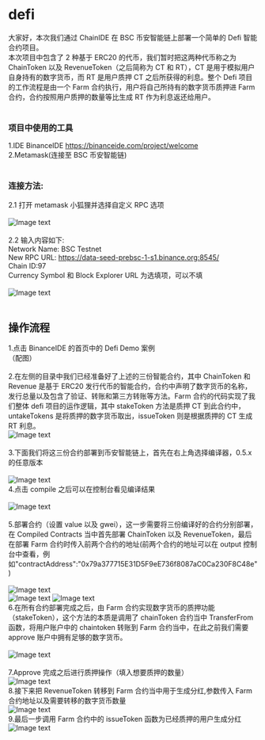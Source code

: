 # defi

大家好，本次我们通过 ChainIDE 在 BSC 币安智能链上部署一个简单的 Defi 智能合约项目。<br>
本次项目中包含了 2 种基于 ERC20 的代币，我们暂时把这两种代币称之为 ChainToken 以及 RevenueToken（之后简称为 CT 和 RT），CT 是用于模拟用户自身持有的数字货币，而 RT 是用户质押 CT 之后所获得的利息。整个 Defi 项目的工作流程是由一个 Farm 合约执行，用户将自己所持有的数字货币质押进 Farm 合约，合约按照用户质押的数量等比生成 RT 作为利息返还给用户。<br>
<br>

### 项目中使用的工具 <br>

1.IDE BinanceIDE https://binanceide.com/project/welcome <br>
2.Metamask(连接至 BSC 币安智能链)
<br>
<br>

### 连接方法:<br>

2.1 打开 metamask 小狐狸并选择自定义 RPC 选项<br>
<br>
![Image text](https://github.com/wkq1991zmc/defi/blob/master/%E5%9B%BE%E7%89%87%E6%95%99%E7%A8%8B14.png)<br>
<br>
2.2 输入内容如下:<br>
Network Name: BSC Testnet<br>
New RPC URL: https://data-seed-prebsc-1-s1.binance.org:8545/<br>
Chain ID:97<br>
Currency Symbol 和 Block Explorer URL 为选填项，可以不填<br>
<br>
![Image text](https://github.com/wkq1991zmc/defi/blob/master/%E5%9B%BE%E7%89%87%E6%95%99%E7%A8%8B15.png)
<br>
<br>

## 操作流程<br>

1.点击 BinanceIDE 的首页中的 Defi Demo 案例<br>
（配图）<br>
<br> 2.在左侧的目录中我们已经准备好了上述的三份智能合约，其中 ChainToken 和 Revenue 是基于 ERC20 发行代币的智能合约，合约中声明了数字货币的名称，发行总量以及包含了验证、转账和第三方转账等方法。Farm 合约的代码实现了我们整体 defi 项目的运作逻辑，其中 stakeToken 方法是质押 CT 到此合约中，untakeTokens 是将质押的数字货币取出，issueToken 则是根据质押的 CT 生成 RT 利息。<br>
![Image text](https://github.com/wkq1991zmc/defi/blob/master/%E6%95%99%E7%A8%8B%E5%9B%BE%E7%89%874.png)<br>
<br> 3.下面我们将这三份合约部署到币安智能链上，首先在右上角选择编译器，0.5.x 的任意版本<br>
<br>
![Image text](https://github.com/wkq1991zmc/defi/blob/master/%E5%9B%BE%E7%89%87%E6%95%99%E7%A8%8B5.png)
<br> 4.点击 compile 之后可以在控制台看见编译结果<br>
<br>
![Image text](https://github.com/wkq1991zmc/defi/blob/master/%E5%9B%BE%E7%89%87%E6%95%99%E7%A8%8B6.png)<br>
<br> 5.部署合约（设置 value 以及 gwei），这一步需要将三份编译好的合约分别部署，在 Compiled Contracts 当中首先部署 ChainToken 以及 RevenueToken，最后在部署 Farm 合约时传入前两个合约的地址(前两个合约的地址可以在 output 控制台中查看，例如"contractAddress":"0x79a377715E31D5F9eE736f8087aC0Ca230F8C48e")<br>
<br>
![Image text](https://github.com/wkq1991zmc/defi/blob/master/%E5%9B%BE%E7%89%87%E6%95%99%E7%A8%8B7.png)<br>
![Image text](https://github.com/wkq1991zmc/defi/blob/master/%E5%9B%BE%E7%89%87%E6%95%99%E7%A8%8B8.png)
![Image text](https://github.com/wkq1991zmc/defi/blob/master/%E5%9B%BE%E7%89%87%E6%95%99%E7%A8%8B9.png)
<br> 6.在所有合约部署完成之后，由 Farm 合约实现数字货币的质押功能（stakeToken），这个方法的本质是调用了 chainToken 合约当中 TransferFrom 函数，将用户账户中的 chaintoken 转账到 Farm 合约当中，在此之前我们需要 approve 账户中拥有足够的数字货币。
<br>
<br>
![Image text](https://github.com/wkq1991zmc/defi/blob/master/%E5%9B%BE%E7%89%87%E6%95%99%E7%A8%8B10.jpg)
<br>
<br>
7.Approve 完成之后进行质押操作（填入想要质押的数量）
<br>
![Image text](https://github.com/wkq1991zmc/defi/blob/master/%E5%9B%BE%E7%89%87%E6%95%99%E7%A8%8B11.png)
<br> 8.接下来把 RevenueToken 转移到 Farm 合约当中用于生成分红,参数传入 Farm 合约地址以及需要转移的数字货币数量
<br>
![Image text](https://github.com/wkq1991zmc/defi/blob/master/%E5%9B%BE%E7%89%87%E6%95%99%E7%A8%8B11.png)
<br> 9.最后一步调用 Farm 合约中的 issueToken 函数为已经质押的用户生成分红
<br>
![Image text](https://github.com/wkq1991zmc/defi/blob/master/%E5%9B%BE%E7%89%87%E6%95%99%E7%A8%8B13.png)
<br>
